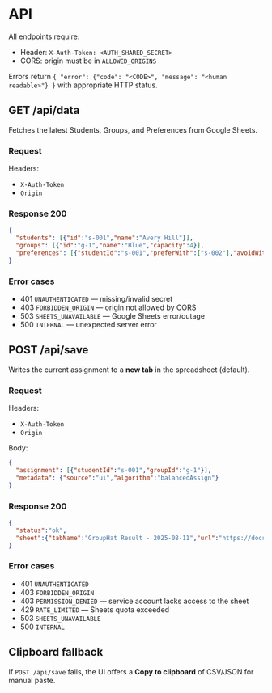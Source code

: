 
# API

All endpoints require:
- Header: `X-Auth-Token: <AUTH_SHARED_SECRET>`
- CORS: origin must be in `ALLOWED_ORIGINS`

Errors return `{
  "error": {"code": "<CODE>", "message": "<human readable>"}
}` with appropriate HTTP status.

## GET /api/data
Fetches the latest Students, Groups, and Preferences from Google Sheets.

### Request
Headers:
- `X-Auth-Token`
- `Origin`

### Response 200
```json
{
  "students": [{"id":"s-001","name":"Avery Hill"}],
  "groups": [{"id":"g-1","name":"Blue","capacity":4}],
  "preferences": [{"studentId":"s-001","preferWith":["s-002"],"avoidWith":[]}]
}
```

### Error cases
- 401 `UNAUTHENTICATED` — missing/invalid secret
- 403 `FORBIDDEN_ORIGIN` — origin not allowed by CORS
- 503 `SHEETS_UNAVAILABLE` — Google Sheets error/outage
- 500 `INTERNAL` — unexpected server error

## POST /api/save
Writes the current assignment to a **new tab** in the spreadsheet (default).

### Request
Headers:
- `X-Auth-Token`
- `Origin`

Body:
```json
{
  "assignment": [{"studentId":"s-001","groupId":"g-1"}],
  "metadata": {"source":"ui","algorithm":"balancedAssign"}
}
```

### Response 200
```json
{
  "status":"ok",
  "sheet":{"tabName":"GroupHat Result - 2025-08-11","url":"https://docs.google.com/..."}
}
```

### Error cases
- 401 `UNAUTHENTICATED`
- 403 `FORBIDDEN_ORIGIN`
- 403 `PERMISSION_DENIED` — service account lacks access to the sheet
- 429 `RATE_LIMITED` — Sheets quota exceeded
- 503 `SHEETS_UNAVAILABLE`
- 500 `INTERNAL`

## Clipboard fallback
If `POST /api/save` fails, the UI offers a **Copy to clipboard** of CSV/JSON for manual paste.


